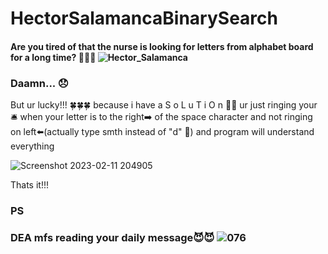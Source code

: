 # HectorSalamancaBinarySearch
#### Are you tired of that the nurse is looking for letters from alphabet board for a long time?  :triumph::triumph::triumph: ![Hector_Salamanca](https://user-images.githubusercontent.com/37997577/218276865-bd89298d-bc5f-416f-903a-57c7de959570.jpg)

### Daamn... :disappointed:
But ur lucky!!!  :four_leaf_clover::four_leaf_clover::four_leaf_clover:  because i have a S o L u T i O n  :call_me_hand::call_me_hand:
ur just ringing your :bellhop_bell: when your letter is to the right:arrow_right: of the space character  and not ringing on left:arrow_left:(actually type smth instead of "d" :woozy_face:) and program will understand everything

![Screenshot 2023-02-11 204905](https://user-images.githubusercontent.com/37997577/218278360-2834d465-43ae-41d9-ab58-52dc4fe13b05.png)

Thats it!!!

### PS
### DEA mfs reading your daily message:smiling_imp::smiling_imp: ![076](https://user-images.githubusercontent.com/37997577/218278894-c80aa3d0-acdd-4fb3-ba1b-d09193ad5f8d.jpg)
